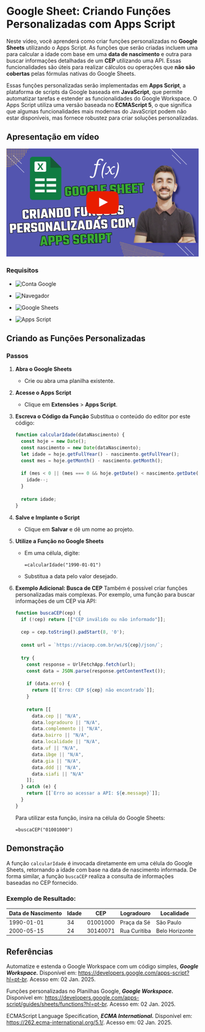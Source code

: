 # Google Sheet: Criando Funções Personalizadas com Apps Script

Neste vídeo, você aprenderá como criar funções personalizadas no **Google Sheets** utilizando o Apps Script. As funções que serão criadas incluem uma para calcular a idade com base em uma **data de nascimento** e outra para buscar informações detalhadas de um **CEP** utilizando uma API. Essas funcionalidades são úteis para realizar cálculos ou operações que **não são cobertas** pelas fórmulas nativas do Google Sheets.

Essas funções personalizadas serão implementadas em **Apps Script**, a plataforma de scripts da Google baseada em **JavaScript**, que permite automatizar tarefas e estender as funcionalidades do Google Workspace. O Apps Script utiliza uma versão baseada no **ECMAScript 5**, o que significa que algumas funcionalidades mais modernas do JavaScript podem não estar disponíveis, mas fornece robustez para criar soluções personalizadas.

<!--
-->

## Apresentação em vídeo

<p align="center">
  <a href="https://www.youtube.com/@renato-coelho" target="_blank"><img src="imagens/thumbnail/thumbnail-google-sheet.png" alt="Vídeo de apresentação"></a>
</p>

### Requisitos

+ ![Conta Google](https://img.shields.io/badge/Conta%20Google-Necessária-E3E3E3)

+ ![Navegador](https://img.shields.io/badge/Navegador-Atualizado-E3E3E3)

+ ![Google Sheets](https://img.shields.io/badge/Google%20Sheets-Ativo-E3E3E3)

+ ![Apps Script](https://img.shields.io/badge/Apps%20Script-Habilitado-E3E3E3)

## Criando as Funções Personalizadas

### Passos

1. **Abra o Google Sheets**
   - Crie ou abra uma planilha existente.

2. **Acesse o Apps Script**
   - Clique em **Extensões** > **Apps Script**.

3. **Escreva o Código da Função**
   Substitua o conteúdo do editor por este código:

   ```javascript
   function calcularIdade(dataNascimento) {
     const hoje = new Date();
     const nascimento = new Date(dataNascimento);
     let idade = hoje.getFullYear() - nascimento.getFullYear();
     const mes = hoje.getMonth() - nascimento.getMonth();

     if (mes < 0 || (mes === 0 && hoje.getDate() < nascimento.getDate())) {
       idade--;
     }

     return idade;
   }
   ```

4. **Salve e Implante o Script**
   - Clique em **Salvar** e dê um nome ao projeto.

5. **Utilize a Função no Google Sheets**
   - Em uma célula, digite:
     ```
     =calcularIdade("1990-01-01")
     ```
   - Substitua a data pelo valor desejado.

6. **Exemplo Adicional: Busca de CEP**
   Também é possível criar funções personalizadas mais complexas. Por exemplo, uma função para buscar informações de um CEP via API:

   ```javascript
   function buscaCEP(cep) {
     if (!cep) return [["CEP inválido ou não informado"]];

     cep = cep.toString().padStart(8, '0');

     const url = `https://viacep.com.br/ws/${cep}/json/`;
     
     try {
       const response = UrlFetchApp.fetch(url);
       const data = JSON.parse(response.getContentText());
       
       if (data.erro) {
         return [[`Erro: CEP ${cep} não encontrado`]];
       }
       
       return [[
         data.cep || "N/A",
         data.logradouro || "N/A",
         data.complemento || "N/A",
         data.bairro || "N/A",
         data.localidade || "N/A",
         data.uf || "N/A",
         data.ibge || "N/A",
         data.gia || "N/A",
         data.ddd || "N/A",
         data.siafi || "N/A"
       ]];
     } catch (e) {
       return [[`Erro ao acessar a API: ${e.message}`]];
     }
   }
   ```

   Para utilizar esta função, insira na célula do Google Sheets:
   ```
   =buscaCEP("01001000")
   ```

## Demonstração

A função `calcularIdade` é invocada diretamente em uma célula do Google Sheets, retornando a idade com base na data de nascimento informada. De forma similar, a função `buscaCEP` realiza a consulta de informações baseadas no CEP fornecido.

### Exemplo de Resultado:

| Data de Nascimento | Idade | CEP       | Logradouro   | Localidade |
|---------------------|-------|-----------|--------------|------------|
| 1990-01-01         | 34    | 01001000  | Praça da Sé | São Paulo  |
| 2000-05-15         | 24    | 30140071  | Rua Curitiba | Belo Horizonte |

## Referências

Automatize e estenda o Google Workspace com um código simples, ***Google Workspace.*** Disponível em: <https://developers.google.com/apps-script?hl=pt-br>. Acesso em: 02 Jan. 2025.

Funções personalizadas no Planilhas Google, ***Google Workspace.*** Disponível em: <https://developers.google.com/apps-script/guides/sheets/functions?hl=pt-br>. Acesso em: 02 Jan. 2025.


ECMAScript Language Specification, ***ECMA International.*** Disponível em: <https://262.ecma-international.org/5.1/>. Acesso em: 02 Jan. 2025.
